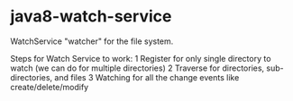 # java8-watch-service
 WatchService "watcher" for the file system. 

Steps for Watch Service to work:
1 Register for only single directory to watch (we can do for multiple directories)
2 Traverse for directories, sub-directories, and files
3 Watching for all the change events like create/delete/modify

